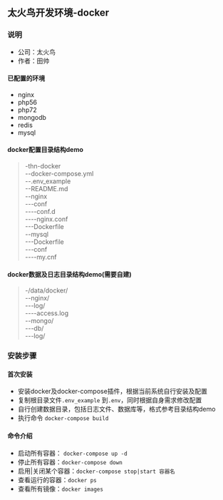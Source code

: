 ## 太火鸟开发环境-docker

### 说明
* 公司：太火鸟
* 作者：田帅
#### 已配置的环境
* nginx
* php56
* php72
* mongodb
* redis
* mysql

#### docker配置目录结构demo
> -thn-docker  
> --docker-compose.yml  
> --.env_example  
> --README.md  
> --nginx  
> ---conf  
> ----conf.d  
> ----nginx.conf  
> ---Dockerfile  
> --mysql  
> ---Dockerfile  
> ---conf  
> ----my.cnf  

#### docker数据及日志目录结构demo(需要自建)
> -/data/docker/  
> --nginx/  
> ---log/  
> ----access.log  
> --mongo/  
> ---db/  
> ---log/  

### 安装步骤
#### 首次安装
* 安装docker及docker-compose插件，根据当前系统自行安装及配置
* 复制根目录文件`.env_example` 到`.env`，同时根据自身需求修改配置
* 自行创建数据目录，包括日志文件、数据库等，格式参考目录结构demo
* 执行命令 `docker-compose build` 

#### 命令介绍
* 启动所有容器： `docker-compose up -d`
* 停止所有容器：`docker-compose down`
* 启用|关闭某个容器：`docker-compose stop|start 容器名`
* 查看运行的容器：`docker ps`
* 查看所有镜像：`docker images`

